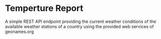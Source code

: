 # Temperture Report
A simple REST API endpoint providing the current weather conditions of the available weather stations of a country using the provided web services of
geonames.org
